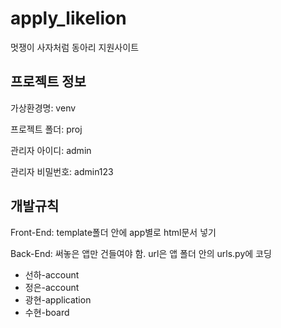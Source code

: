# apply_likelion

멋쟁이 사자처럼 동아리 지원사이트



## 프로젝트 정보

가상환경명: venv

프로젝트 폴더: proj

관리자 아이디: admin

관리자 비밀번호: admin123



## 개발규칙

Front-End: template폴더 안에 app별로 html문서 넣기



Back-End: 써놓은 앱만 건들여야 함. url은 앱 폴더 안의 urls.py에 코딩

- 선하-account
- 정은-account
- 광현-application
- 수현-board

